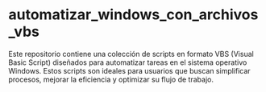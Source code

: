 # automatizar_windows_con_archivos_vbs
Este repositorio contiene una colección de scripts en formato VBS (Visual Basic Script) diseñados para automatizar tareas en el sistema operativo Windows. Estos scripts son ideales para usuarios que buscan simplificar procesos, mejorar la eficiencia y optimizar su flujo de trabajo.
